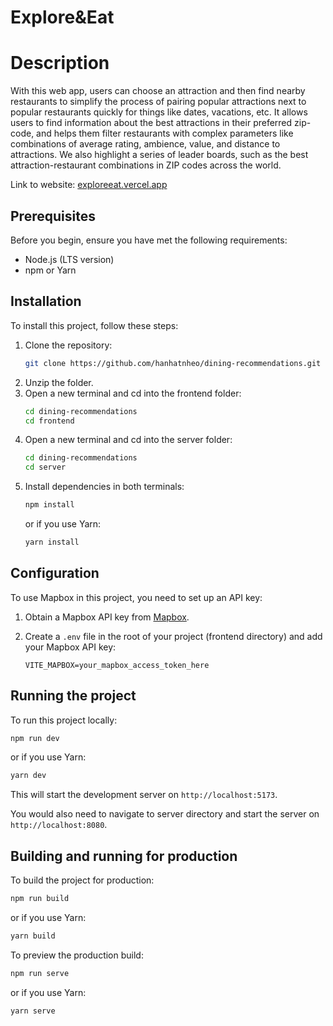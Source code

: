 # Explore&Eat
# Description

With this web app, users can choose an attraction and then find nearby restaurants to simplify the process of pairing popular attractions next to popular restaurants quickly for things like dates, vacations, etc. It allows users to find information about the best attractions in their preferred zip-code, and helps them filter restaurants with complex parameters like combinations of average rating, ambience, value, and distance to attractions. We also highlight a series of leader boards, such as the best attraction-restaurant combinations in ZIP codes across the world. 

Link to website: [exploreeat.vercel.app](exploreeat.vercel.app)

## Prerequisites

Before you begin, ensure you have met the following requirements:

- Node.js (LTS version)
- npm or Yarn

## Installation

To install this project, follow these steps:

1. Clone the repository:
   ```bash
   git clone https://github.com/hanhatnheo/dining-recommendations.git
   ```
2. Unzip the folder.
3. Open a new terminal and cd into the frontend folder:
   ```bash
   cd dining-recommendations
   cd frontend
   ```
4. Open a new terminal and cd into the server folder:
   ```bash
   cd dining-recommendations
   cd server
   ```
5. Install dependencies in both terminals:
   ```bash
   npm install
   ```
   or if you use Yarn:
   ```bash
   yarn install
   ```

## Configuration

To use Mapbox in this project, you need to set up an API key:

1. Obtain a Mapbox API key from [Mapbox](https://mapbox.com/).

2. Create a `.env` file in the root of your project (frontend directory) and add your Mapbox API key:
   ```plaintext
   VITE_MAPBOX=your_mapbox_access_token_here
   ```

## Running the project

To run this project locally:

```bash
npm run dev
```

or if you use Yarn:

```bash
yarn dev
```

This will start the development server on `http://localhost:5173`.

You would also need to navigate to server directory and start the server on `http://localhost:8080`.

## Building and running for production

To build the project for production:

```bash
npm run build
```

or if you use Yarn:

```bash
yarn build
```

To preview the production build:

```bash
npm run serve
```

or if you use Yarn:

```bash
yarn serve
```
